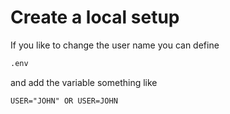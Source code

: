 # Create a local setup

If you like to change the user name you can define 

```bash
.env
```

and add the variable something like

```
USER="JOHN" OR USER=JOHN
```


